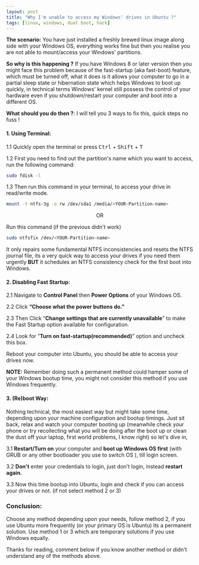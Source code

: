 ```yaml
---
layout: post
title: "Why I'm unable to access my Windows' drives in Ubuntu ?"
tags: [linux, windows, dual boot, hack]
---
```


__The scenario:__ You have just installed a freshly brewed linux image along side with your Windows OS, everything works fine but then you realise you are not able to mount/access your Windows' partitions. 

__So why is this happening ?__ If you have Windows 8 or later version then you might face this problem because of the fast-startup (aka fast-boot) feature, which must be turned off, what it does is it allows your computer to go in a partial sleep state or hibernation state which helps Windows to boot up quickly, in technical terms Windows' kernel still possess the control of your hardware even if you shutdown/restart your computer and boot into a different OS.

__What should you do then ?__:
I will tell you 3 ways to fix this, quick steps no fuss !

#### __1. Using Terminal__:

1.1 Quickly open the terminal or press <kbd>Ctrl</kbd> + <kbd>Shift</kbd> + <kbd>T</kbd>

1.2 First you need to find out the partition's name which you want to access, run the following command:

```bash
sudo fdisk -l 
```
1.3 Then run this command in your terminal, to access your drive in read/write mode.

```bash
mount -t ntfs-3g -o rw /dev/sda1 /media/<YOUR-Partition-name>
```

<center>OR</center>

Run this command (if the previous didn't work)

```bash
sudo ntfsfix /dev/<YOUR-Partition-name>
```
It only repairs some fundamental NTFS inconsistencies and resets the NTFS journal file, its a very quick way to access your drives if you need them urgently __BUT__ it schedules an NTFS consistency check for the first boot into Windows.


#### __2. Disabling Fast Startup__:

2.1 Navigate to __Control Panel__ then __Power Options__ of your Windows OS.

2.2 Click __“Choose what the power buttons do.”__

2.3 Then Click “__Change settings that are currently unavailable__” to make the Fast Startup option available for configuration.

2.4 Look for "__Turn on fast-startup(recommended)__" option and uncheck this box.

Reboot your computer into Ubuntu, you should be able to access your drives now.

__NOTE:__ Remember doing such a permanent method could hamper some of your Windows bootup time, you might not consider this method if you use Windows frequently.


#### __3. (Re)boot Way__:

Nothing technical, the most easiest way but might take some time, depending upon your machine configuration and bootup timings. Just sit back, relax and watch your computer booting up (meanwhile check your phone or try recollecting what you will be doing after the boot up or clean the dust off your laptop, first world problems, I know right) so let's dive in,

3.1 __Restart/Turn on__ your computer and __boot up Windows OS first__ (with GRUB or any other bootloader you use to switch OS ), till login screen.

3.2 __Don't__ enter your credentials to login, just don't login, instead __restart again.__ 

3.3 Now this time bootup into Ubuntu, login and check if you can access your drives or not. (if not select method 2 or 3)

### __Conclusion__:
Choose any method depending upon your needs, follow method 2, if you use Ubuntu more frequently (or your primary OS is Ubuntu) its a permanent solution. Use method 1 or 3 which are temporary solutions if you use Windows equally.

Thanks for reading, comment below if you know another method or didn't understand any of the methods above.